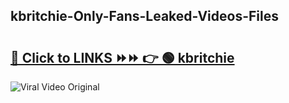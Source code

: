 
 ## kbritchie-Only-Fans-Leaked-Videos-Files

# <h2><a href="https://mediaupload.pro?kbritchie">🔗 Click to LINKS ⏩⏩ 👉 🟢 kbritchie </a></h2>

<a href="https://mediaupload.pro?kbritchie" rel="nofollow" data-target="animated-image.originalLink"><img src="https://i.ibb.co.com/xMMVF88/686577567.gif" alt="Viral Video Original" style="max-width: 100%; display: inline-block;" data-target="animated-image.originalImage"></a>